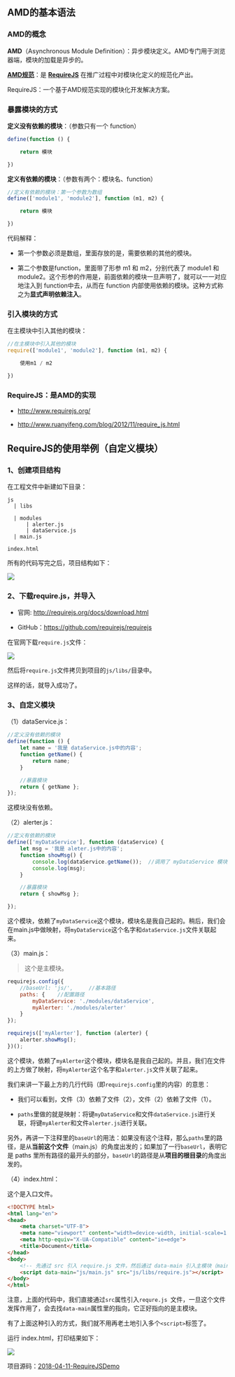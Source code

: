 

## AMD的基本语法

### AMD的概念

**AMD**（Asynchronous Module Definition）：异步模块定义。AMD专门用于浏览器端，模块的加载是异步的。

[**AMD规范**](https://github.com/amdjs/amdjs-api)：是 **[RequireJS](http://requirejs.org/)** 在推广过程中对模块化定义的规范化产出。

RequireJS：一个基于AMD规范实现的模块化开发解决方案。


### 暴露模块的方式

**定义没有依赖的模块**：（参数只有一个 function）

```javascript
define(function () {

    return 模块

})
```


**定义有依赖的模块**：（参数有两个：模块名、function）

```javascript
//定义有依赖的模块：第一个参数为数组
define(['module1', 'module2'], function (m1, m2) {

    return 模块

})
```

代码解释：

- 第一个参数必须是数组，里面存放的是，需要依赖的其他的模块。

- 第二个参数是function，里面带了形参 m1 和 m2，分别代表了 module1 和 module2。这个形参的作用是，前面依赖的模块一旦声明了，就可以一一对应地注入到 function中去，从而在 function 内部使用依赖的模块。这种方式称之为**显式声明依赖注入**。

### 引入模块的方式

在主模块中引入其他的模块：


```javascript
//在主模块中引入其他的模块
require(['module1', 'module2'], function (m1, m2) {

    使用m1 / m2

})
```

### RequireJS：是AMD的实现

- <http://www.requirejs.org/>

- <http://www.ruanyifeng.com/blog/2012/11/require_js.html>

## RequireJS的使用举例（自定义模块）

### 1、创建项目结构

在工程文件中新建如下目录：


  ```
js
    | libs

    | modules
      	| alerter.js
      	| dataService.js
    | main.js

index.html
  ```

所有的代码写完之后，项目结构如下：

![](http://img.smyhvae.com/20180411_1331.png)


### 2、下载require.js，并导入

- 官网: <http://requirejs.org/docs/download.html>

- GitHub：<https://github.com/requirejs/requirejs>

在官网下载`require.js`文件：

![](http://img.smyhvae.com/20180411_1127.png)

然后将`require.js`文件拷贝到项目的`js/libs/`目录中。

这样的话，就导入成功了。

### 3、自定义模块

（1）dataService.js：

```javascript
//定义没有依赖的模块
define(function () {
    let name = '我是 dataService.js中的内容';
    function getName() {
        return name;
    }

    //暴露模块
    return { getName };
});
```


这模块没有依赖。

（2）alerter.js：

```javascript
//定义有依赖的模块
define(['myDataService'], function (dataService) {
    let msg = '我是 aleter.js中的内容';
    function showMsg() {
        console.log(dataService.getName());  //调用了 myDataService 模块中的内容
        console.log(msg);
    }

    //暴露模块
    return { showMsg };

});
```

这个模块，依赖了`myDataService`这个模块，模块名是我自己起的。稍后，我们会在main.js中做映射，将`myDataService`这个名字和`dataService.js`文件关联起来。

（3）main.js：

> 这个是主模块。

```javascript
requirejs.config({
    //baseUrl: 'js/',     //基本路径
    paths: {    //配置路径
        myDataService: './modules/dataService',
        myAlerter: './modules/alerter'
    }
});

requirejs(['myAlerter'], function (alerter) {
    alerter.showMsg();
})();
```

这个模块，依赖了`myAlerter`这个模块，模块名是我自己起的。并且，我们在文件的上方做了映射，将`myAlerter`这个名字和`alerter.js`文件关联了起来。


我们来讲一下最上方的几行代码（即`requirejs.config`里的内容）的意思：

- 我们可以看到，文件（3）依赖了文件（2），文件（2）依赖了文件（1）。

- `paths`里做的就是映射：将键`myDataService`和文件`dataService.js`进行关联，将键`myAlerter`和文件`alerter.js`进行关联。

另外，再讲一下注释里的`baseUrl`的用法：如果没有这个注释，那么`paths`里的路径，是从**当前这个文件**（main.js）的角度出发的；如果加了一行`baseUrl`，表明它是 paths 里所有路径的最开头的部分，`baseUrl`的路径是从**项目的根目录**的角度出发的。

（4）index.html：

这个是入口文件。


```html
<!DOCTYPE html>
<html lang="en">
<head>
    <meta charset="UTF-8">
    <meta name="viewport" content="width=device-width, initial-scale=1.0">
    <meta http-equiv="X-UA-Compatible" content="ie=edge">
    <title>Document</title>
</head>
<body>
    <!-- 先通过 src 引入 require.js 文件，然后通过 data-main 引入主模块（main.js） -->
    <script data-main="js/main.js" src="js/libs/require.js"></script>
</body>
</html>
```

注意，上面的代码中，我们直接通过`src`属性引入`requre.js `文件，一旦这个文件发挥作用了，会去找`data-main`属性里的指向，它正好指向的是主模块。

有了上面这种引入的方式，我们就不用再老土地引入多个`<script>`标签了。


运行 index.html，打印结果如下：

![](http://img.smyhvae.com/20180411_1740.png)

项目源码：[2018-04-11-RequireJSDemo](https://download.csdn.net/download/smyhvae/10341963)




